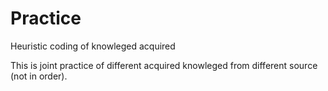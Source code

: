 # Practice
Heuristic coding of knowleged acquired

This is joint practice of different acquired knowleged from different source (not in order).
